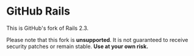 # GitHub Rails

This is GitHub's fork of Rails 2.3.

Please note that this fork is **unsupported**. It is not guaranteed to receive security patches or remain stable. **Use at your own risk.**

